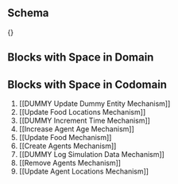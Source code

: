 ## Schema

{}

## Blocks with Space in Domain

## Blocks with Space in Codomain
1. [[DUMMY Update Dummy Entity Mechanism]]
2. [[Update Food Locations Mechanism]]
3. [[DUMMY Increment Time Mechanism]]
4. [[Increase Agent Age Mechanism]]
5. [[Update Food Mechanism]]
6. [[Create Agents Mechanism]]
7. [[DUMMY Log Simulation Data Mechanism]]
8. [[Remove Agents Mechanism]]
9. [[Update Agent Locations Mechanism]]

